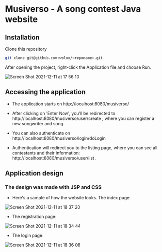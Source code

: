 # Musiverso - A song contest Java website

## Installation

Clone this repository
```bash
git clone git@github.com:wolox/<reponame>.git
```

After opening the project, right-click the Application file and choose Run.

![Screen Shot 2021-12-11 at 17 56 10](https://user-images.githubusercontent.com/69804490/145691356-c39f10fd-715e-4e49-90f0-fca70b2d9555.png)

## Accessing the application

- The application starts on http://localhost:8080/musiverso/

- After clicking on 'Enter Now', you'll be redirected to http://localhost:8080/musiverso/user/create , where you can register a new songwriter and song.

- You can also authenticate on http://localhost:8080/musiverso/login/doLogin

- Authentication will redirect you to the listing page, where you can see all contestants and their information: http://localhost:8080/musiverso/user/list .

## Application design

### The design was made with JSP and CSS 

- Here's a sample of how the website looks. The index page:

![Screen Shot 2021-12-11 at 18 37 20](https://user-images.githubusercontent.com/69804490/145692432-c964238f-566a-45ec-a304-d8236c7bf7cf.png)

- The registration page:

![Screen Shot 2021-12-11 at 18 34 44](https://user-images.githubusercontent.com/69804490/145692360-88506074-16e6-4021-8688-3ee7a35cc056.png)

- The login page:

![Screen Shot 2021-12-11 at 18 36 08](https://user-images.githubusercontent.com/69804490/145692383-34fff3af-6d28-4c9e-86c0-c1a547ccd0ec.png)




